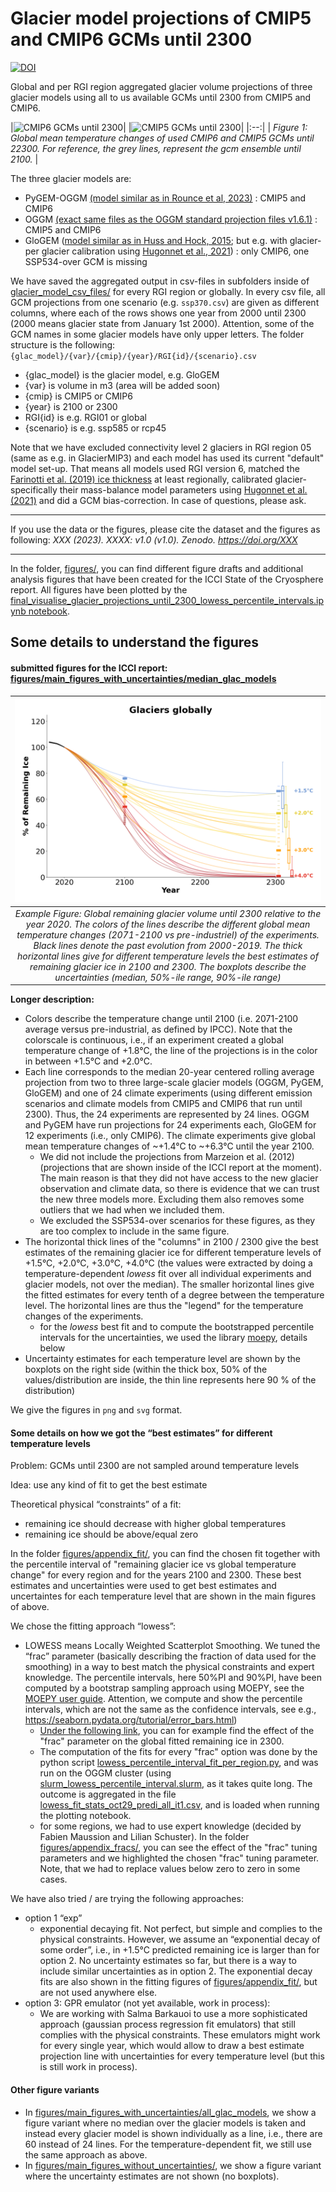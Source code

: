 # Glacier model projections of CMIP5 and CMIP6 GCMs until 2300

[![DOI](https://zenodo.org/badge/DOI/XX.svg)](https://doi.org/XX)

Global and per RGI region aggregated glacier volume projections of three glacier models using all to us available GCMs until 2300 from CMIP5 and CMIP6. 

|![CMIP6 GCMs until 2300](https://hackmd.io/_uploads/rkc3xrDTh.png)|
|![CMIP5 GCMs until 2300](https://hackmd.io/_uploads/Bkp9UA_a2.png)|
|:--:| 
| *Figure 1: Global mean temperature changes of used CMIP6 and CMIP5 GCMs until 22300. For reference, the grey lines, represent the gcm ensemble until 2100.* |

The three glacier models are:

- PyGEM-OGGM [(model similar as in Rounce et al, 2023)](https://doi.org/10.1126/science.abo1324) : CMIP5 and CMIP6
- OGGM [(exact same files as the OGGM standard projection files v1.6.1)](https://zenodo.org/records/8286065) : CMIP5 and CMIP6
- GloGEM ([model similar as in Huss and Hock, 2015](https://doi.org/10.3389/feart.2015.00054); but e.g. with glacier-per glacier calibration using [Hugonnet et al., 2021](https://doi.org/10.1038/s41586-021-03436-z)) : only CMIP6, one SSP534-over GCM is missing

We have saved the aggregated output in csv-files in subfolders inside of [glacier_model_csv_files/](glacier_model_csv_files/) for every RGI region or globally. In every csv file, all GCM projections from one scenario (e.g. `ssp370.csv`) are given as different columns, where each of the rows shows one year from 2000 until 2300 (2000 means glacier state from January 1st 2000). Attention, some of the GCM names in some glacier models have only upper letters. The folder structure is the following: `{glac_model}/{var}/{cmip}/{year}/RGI{id}/{scenario}.csv`
- {glac_model} is the glacier model, e.g. GloGEM
- {var} is volume in m3 (area will be added soon)
- {cmip} is CMIP5 or CMIP6
- {year} is 2100 or 2300
- RGI{id} is e.g. RGI01 or global
- {scenario} is e.g. ssp585 or rcp45

Note that we have excluded connectivity level 2 glaciers in RGI region 05 (same as e.g. in GlacierMIP3) and each model has used its current "default" model set-up. That means all models used RGI version 6,
matched the [Farinotti et al. (2019) ice thickness](https://doi.org/10.1038/s41561-019-0300-3) at least regionally, calibrated glacier-specifically their mass-balance model parameters using [Hugonnet et al. (2021)](https://doi.org/10.1038/s41586-021-03436-z) and did a GCM bias-correction.
In case of questions, please ask. 


----

If you use the data or the figures, please cite the dataset and the figures as following:
*XXX (2023). XXXX: v1.0 (v1.0). Zenodo. https://doi.org/XXX*

----


In the folder, [figures/]([figures/), you can find different figure drafts and additional analysis figures that have been created for the ICCI State of the Cryosphere report. All figures have been plotted by the [final_visualise_glacier_projections_until_2300_lowess_percentile_intervals.ipynb notebook](final_visualise_glacier_projections_until_2300_lowess_percentile_intervals.ipynb).



## Some details to understand the figures
#### submitted figures for the ICCI report: [figures/main_figures_with_uncertainties/median_glac_models](figures/main_figures_with_uncertainties/median_glac_models) 

|![Example Figure](figures/main_figures_with_uncertainties/median_glac_models/png/icci_report_2023_median_lowess_predi_oggm_glogem_pygem_temp_levels_global_v3_boxplot.png)|
|:--:| 
|*Example Figure: Global remaining glacier volume until 2300 relative to the year 2020. The colors of the lines describe the different global mean temperature changes (2071-2100 vs pre-industriel) of the experiments. Black lines denote the past evolution from 2000-2019. The thick horizontal lines give for different temperature levels the best estimates of remaining glacier ice in 2100 and 2300. The boxplots describe the uncertainties (median, 50%-ile range, 90%-ile range)*|

**Longer description:**

- Colors describe the temperature change until 2100 (i.e. 2071-2100 average versus pre-industrial, as defined by IPCC). Note that the colorscale is continuous, i.e., if an experiment created a global temperature change of +1.8°C, the line of the projections is in the color in between +1.5°C and +2.0°C.
- Each line corresponds to the median 20-year centered rolling average projection from two to three large-scale glacier models (OGGM, PyGEM, GloGEM) and one of 24 climate experiments (using different emission scenarios and climate models from CMIP5 and CMIP6 that run until 2300). Thus, the 24 experiments are represented by 24 lines. OGGM and PyGEM have run projections for 24 experiments each, GloGEM for 12 experiments (i.e., only CMIP6). The climate experiments give global mean temperature changes of ~+1.4°C to ~+6.3°C until the year 2100. 
    - We did not include the projections from Marzeion et al. (2012) (projections that are shown inside of the ICCI report at the moment). The main reason is that they did not have access to the new glacier observation and climate data, so there is evidence that we can trust the new three models more. Excluding them also removes some outliers that we had when we included them. 
    - We excluded the SSP534-over scenarios for these figures, as they are too complex to include in the same figure. 
- The horizontal thick lines of the "columns" in 2100 / 2300 give the best estimates of the remaining glacier ice for different temperature levels of +1.5°C, +2.0°C, +3.0°C, +4.0°C  (the values were extracted by doing a temperature-dependent *lowess* fit over all individual experiments and glacier models, not over the median). The smaller horizontal lines give the fitted estimates for every tenth of a degree between the temperature level. The horizontal lines are thus the "legend" for the temperature changes of the experiments.
    - for the *lowess* best fit and to compute the bootstrapped percentile intervals for the uncertainties, we used the library [moepy](https://doi.org/10.5281/zenodo.4642896), details below
- Uncertainty estimates for each temperature level are shown by the boxplots on the right side (within the thick box, 50% of the values/distribution are inside, the thin line represents here 90 % of the distribution)

We give the figures in `png` and `svg` format. 


#### Some details on how we got the “best estimates” for different temperature levels 
Problem: GCMs until 2300 are not sampled around temperature levels

Idea: use any kind of fit to get the best estimate

Theoretical physical “constraints” of a fit:

- remaining ice should decrease with higher global temperatures
- remaining ice should be above/equal zero


In the folder [figures/appendix_fit/](figures/appendix_fit/), you can find the chosen fit together with the percentile interval of "remaining glacier ice vs global temperature change" for every region and for the years 2100 and 2300. These best estimates and uncertainties were used to get best estimates and uncertaintes for each temperature level that are shown in the main figures of above. 

We chose the fitting approach “lowess”:

- LOWESS means Locally Weighted Scatterplot Smoothing. We tuned the “frac” parameter (basically describing the fraction of data used for the smoothing) in a way to best match the physical constraints and expert knowledge. The percentile intervals, here 50%PI and 90%PI, have been computed by a bootstrap sampling approach using MOEPY, see the [MOEPY user guide](https://ayrtonb.github.io/Merit-Order-Effect/ug-08-lowess-quick-start/). Attention, we compute and show the percentile intervals, which are not the same as the confidence intervals, see e.g., https://seaborn.pydata.org/tutorial/error_bars.html) 
    - [Under the following link](figures/appendix_fracs/2300_lowess_fracs_oggm_glogem_pygem_temp_levels_global_v3_1.png), you can for example find the effect of the "frac" parameter on the global fitted remaining ice in 2300. 
    - The computation of the fits for every "frac" option was done by the python script [lowess_percentile_interval_fit_per_region.py](lowess_percentile_interval_fit_per_region.py), and was run on the OGGM cluster (using [slurm_lowess_percentile_interval.slurm](slurm_lowess_percentile_interval.slurm), as it takes quite long. The outcome is aggregated in the file [lowess_fit_stats_oct29_predi_all_it1.csv](lowess_fit_stats_oct29_predi_all_it1.csv), and is loaded when running the plotting notebook.
    - for some regions, we had to use expert knowledge (decided by Fabien Maussion and Lilian Schuster). In the folder [figures/appendix_fracs/](figures/appendix_fracs/), you can see the effect of the "frac" tuning parameters and we highlighted the chosen "frac" tuning parameter. Note, that we had to replace values below zero to zero in some cases. 


We have also tried / are trying the following approaches:

- option 1 “exp”
    - exponential decaying fit. Not perfect, but simple and complies to the physical constraints. However, we assume an “exponential decay of some order”, i.e., in +1.5°C predicted remaining ice is larger than for option 2. No uncertainty estimates so far, but there is a way to include similar uncertainties as in option 2. The exponential decay fits are also shown in the fitting figures of [figures/appendix_fit/](figures/appendix_fit/), but are not used anywhere else. 
- option 3: GPR emulator (not yet available, work in process):
    - We are working with Salma Barkauoi to use a more sophisticated approach (gaussian process regression fit emulators) that still complies with the physical constraints. These emulators might work for every single year, which would allow to draw a best estimate projection line with uncertainties for every temperature level (but this is still work in process). 

#### Other figure variants
- In [figures/main_figures_with_uncertainties/all_glac_models](figures/median_glac_models), we show a figure variant where no median over the glacier models is taken and instead every glacier model is shown individually as a line, i.e., there are 60 instead of 24 lines.  For the temperature-dependent fit, we still use the same approach as above.
- In [figures/main_figures_without_uncertainties/]([figures/main_figures_without_uncertainties/), we show a figure variant where the uncertainty estimates are not shown (no boxplots). 


